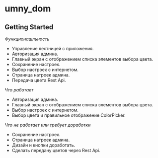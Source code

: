 # umny_dom

## Getting Started


*Функционашльность*
- Управление лестницей с приложения.
- Авторизация админа.
- Главный экран с отображением списка элементов выбора цвета.
- Сохранение настроек.
- Выбор настроек с интернетом.
- Страница натроек админа.
- Передача цвета Rest Api.

*Что работает*
- Авторизация админа.
- Главный экран с отображением списка элементов выбора цвета.
- Выбор настроек с интернетом.
- Выбор цвета и правильное отображение ColorPicker.


*Что не работает или требует доработки* 
- Сохранение настроек.
- Страница натроек админа.
- Дизайн и кнопки доработать.
- Сделать передачу цветов через Rest Api.
